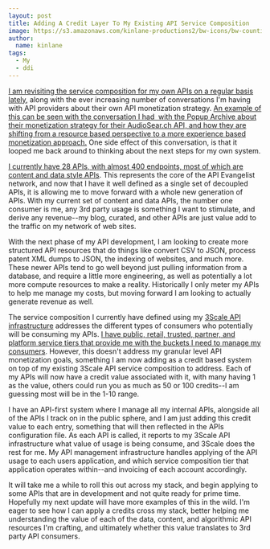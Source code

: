 ```yaml
---
layout: post
title: Adding A Credit Layer To My Existing API Service Composition
image: https://s3.amazonaws.com/kinlane-productions2/bw-icons/bw-counting.png
author:
  name: kinlane
tags:
  - My
  - ddi
---
```

[I am revisiting the service composition for my own APIs on a regular basis lately](http://apievangelist.com/2015/02/02/api-management-infrastructure-and-service-composition-is-key-to-orchestration-with-microservices-in-a-containerized-world/), along with the ever increasing number of conversations I'm having with API providers about their own API monetization strategy. [An example of this can be seen with the conversation I had  with the Popup Archive about their monetization strategy for their AudioSear.ch API, and how they are shifting from a resource based perspective to a more experience based monetization approach.](http://apievangelist.com/2015/07/30/is-your-monetization-rooted-in-the-resource-or-experience-side-of-your-api-operations/) One side effect of this conversation, is that it looped me back around to thinking about the next steps for my own system.

[I currently have 28 APIs, with almost 400 endpoints, most of which are content and data style APIs](https://kin-lane.github.io/master/). This represents the core of the API Evangelist network, and now that I have it well defined as a single set of decoupled APIs, it is allowing me to move forward with a whole new generation of APIs. With my current set of content and data APIs, the number one consumer is me, any 3rd party usage is something I want to stimulate, and derive any revenue--my blog, curated, and other APIs are just value add to the traffic on my network of web sites. 

With the next phase of my API development, I am looking to create more structured API resources that do things like convert CSV to JSON, process patent XML dumps to JSON, the indexing of websites, and much more. These newer APIs tend to go well beyond just pulling information from a database, and require a little more engineering, as well as potentially a lot more compute resources to make a reality. Historically I only meter my APIs to help me manage my costs, but moving forward I am looking to actually generate revenue as well. 

The service composition I currently have defined using my [3Scale API infrastructure](http://3scale.net) addresses the different types of consumers who potentially will be consuming my APIs. [I have public, retail, trusted, partner, and platform service tiers that provide me with the buckets I need to manage my consumers](http://apievangelist.com/2015/06/08/my-api-service-composition-tiers/). However, this doesn't address my granular level API monetization goals, something I am now adding as a credit based system on top of my existing 3Scale API service composition to address. Each of my APIs will now have a credit value associated with it, with many having 1 as the value, others could run you as much as 50 or 100 credits--I am guessing most will be in the 1-10 range. 

I have an API-first system where I manage all my internal APIs, alongside all of the APIs I track on in the public sphere, and I am just adding this credit value to each entry, something that will then reflected in the APIs configuration file. As each API is called, it reports to my 3Scale API infrastructure what value of usage is being consume, and 3Scale does the rest for me. My API management infrastructure handles applying of the API usage to each users application, and which service composition tier that application operates within--and invoicing of each account accordingly.

It will take me a while to roll this out across my stack, and begin applying to some APIs that are in development and not quite ready for prime time. Hopefully my next update will have more examples of this in the wild. I'm eager to see how I can apply a credits cross my stack, better helping me understanding the value of each of the data, content, and algorithmic API resources I'm crafting, and ultimately whether this value translates to 3rd party API consumers.